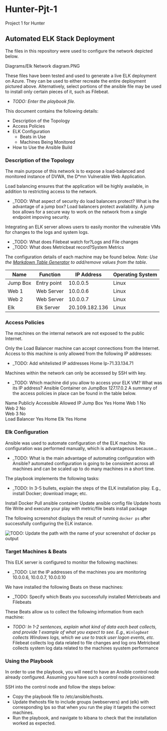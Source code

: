 # Hunter-Pjt-1
Project 1 for Hunter
## Automated ELK Stack Deployment

The files in this repository were used to configure the network depicted below.

Diagrams/Elk Network diagram.PNG

These files have been tested and used to generate a live ELK deployment on Azure. They can be used to either recreate the entire deployment pictured above. Alternatively, select portions of the ansible file may be used to install only certain pieces of it, such as Filebeat.

  - _TODO: Enter the playbook file._

This document contains the following details:
- Description of the Topology
- Access Policies
- ELK Configuration
  - Beats in Use
  - Machines Being Monitored
- How to Use the Ansible Build


### Description of the Topology

The main purpose of this network is to expose a load-balanced and monitored instance of DVWA, the D*mn Vulnerable Web Application.

Load balancing ensures that the application will be highly available, in addition to restricting access to the network.
- _TODO: What aspect of security do load balancers protect? What is the advantage of a jump box?
Load balancers protect availability. A jump box allows for a secure way to work on the network from a single endpoint impoving security.

Integrating an ELK server allows users to easily monitor the vulnerable VMs for changes to the logs and system logs.
- _TODO: What does Filebeat watch for?Logs and File changes
- _TODO: What does Metricbeat record?System Metrics

The configuration details of each machine may be found below.
_Note: Use the [Markdown Table Generator](http://www.tablesgenerator.com/markdown_tables) to add/remove values from the table_.

| Name     | Function | IP Address | Operating System |
|----------|----------|------------|------------------|
| Jump Box | Entry point | 10.0.0.5   | Linux            |
| Web 1    |Web Server| 10.0.0.6   | Linux            |
| Web 2    |Web Server| 10.0.0.7   | Linux            |
| Elk      |Elk Server|20.109.182.136| Linux          |

### Access Policies

The machines on the internal network are not exposed to the public Internet. 

Only the Load Balancer machine can accept connections from the Internet. Access to this machine is only allowed from the following IP addresses:
- _TODO: Add whitelisted IP addresses Home Ip-71.33.134.71

Machines within the network can only be accessed by SSH with key.
- _TODO: Which machine did you allow to access your ELK VM? What was its IP address? Ansible Container on JumpBox 127.17.0.2
A summary of the access policies in place can be found in the table below.


Name	Publicly Accessible 	Allowed IP
Jump Box	    Yes	             Home
Web 1 	      No	
Web 2       	No	
Web 3	        No	
Load Balancer	Yes	             Home
Elk 	        Yes	             Home

### Elk Configuration

Ansible was used to automate configuration of the ELK machine. No configuration was performed manually, which is advantageous because...
- _TODO: What is the main advantage of automating configuration with Ansible? automated configuration is going to be consistent across all machines and can be scaled up to do many machines in a short time.

The playbook implements the following tasks:
- _TODO: In 3-5 bullets, explain the steps of the ELK installation play. E.g., install Docker; download image; etc. 

Install Docker
Pull ansible container
Update ansible config file
Update hosts file
Write and execute your play with metric/file beats install package


The following screenshot displays the result of running `docker ps` after successfully configuring the ELK instance.

![TODO: Update the path with the name of your screenshot of docker ps output](Images/docker_ps_output.png)
 
### Target Machines & Beats
This ELK server is configured to monitor the following machines:
- _TODO: List the IP addresses of the machines you are monitoring
10.0.0.6, 10.0.0.7, 10.0.0.10

We have installed the following Beats on these machines:
- _TODO: Specify which Beats you successfully installed
Metricbeats and Filebeats

These Beats allow us to collect the following information from each machine:
- _TODO: In 1-2 sentences, explain what kind of data each beat collects, and provide 1 example of what you expect to see. E.g., `Winlogbeat` collects Windows logs, which we use to track user logon events, etc._
Filebeat collects log data related to file changes and log ons
Metricbeat collects system log data related to the machines syustem performance
### Using the Playbook
In order to use the playbook, you will need to have an Ansible control node already configured. Assuming you have such a control node provisioned: 

SSH into the control node and follow the steps below:
- Copy the playbook file to /etc/ansible/hosts.
- Update thehosts file to include groups (webservers) and (elk) with corresponding Ips so that when you run the play it targets the correct machines.
- Run the playbook, and navigate to kibana to check that the installation worked as expected.



